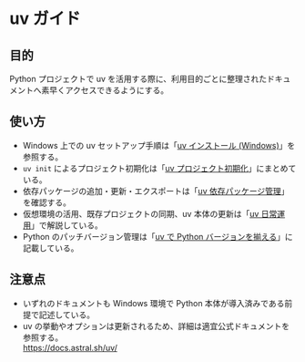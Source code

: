 # uv ガイド

## 目的

Python プロジェクトで uv を活用する際に、利用目的ごとに整理されたドキュメントへ素早くアクセスできるようにする。

## 使い方

- Windows 上での uv セットアップ手順は「[uv インストール (Windows)](uv-install-windows.md)」を参照する。
- `uv init` によるプロジェクト初期化は「[uv プロジェクト初期化](uv-init.md)」にまとめている。
- 依存パッケージの追加・更新・エクスポートは「[uv 依存パッケージ管理](uv-manage-dependencies.md)」を確認する。
- 仮想環境の活用、既存プロジェクトの同期、uv 本体の更新は「[uv 日常運用](uv-operations.md)」で解説している。
- Python のパッチバージョン管理は「[uv で Python バージョンを揃える](uv-manage-python.md)」に記載している。

## 注意点

- いずれのドキュメントも Windows 環境で Python 本体が導入済みである前提で記述している。
- uv の挙動やオプションは更新されるため、詳細は適宜公式ドキュメントを参照する。  
  <https://docs.astral.sh/uv/>

